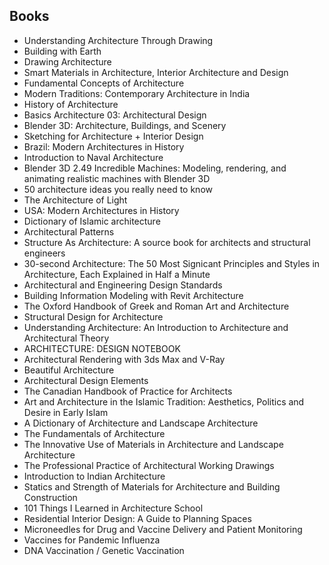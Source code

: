<h2>Books </h2>



<ul>

                             

 <li><a target="_blank" href="https://github.com/manjunath5496/Architecture-Books/blob/master/art(1).pdf" style="text-decoration:none;">Understanding Architecture Through Drawing</a></li>

 <li><a target="_blank" href="https://github.com/manjunath5496/Architecture-Books/blob/master/art(2).pdf" style="text-decoration:none;">Building with Earth</a></li>

<li><a target="_blank" href="https://github.com/manjunath5496/Architecture-Books/blob/master/art(3).pdf" style="text-decoration:none;">Drawing Architecture </a></li>
 <li><a target="_blank" href="https://github.com/manjunath5496/Architecture-Books/blob/master/art(4).pdf" style="text-decoration:none;">Smart Materials in Architecture, Interior Architecture and Design</a></li>                              
<li><a target="_blank" href="https://github.com/manjunath5496/Architecture-Books/blob/master/art(5).pdf" style="text-decoration:none;">Fundamental Concepts of Architecture</a></li>
<li><a target="_blank" href="https://github.com/manjunath5496/Architecture-Books/blob/master/art(6).pdf" style="text-decoration:none;">Modern Traditions: Contemporary Architecture in India</a></li>
 <li><a target="_blank" href="https://github.com/manjunath5496/Architecture-Books/blob/master/art(7).pdf" style="text-decoration:none;">History of Architecture</a></li>

 <li><a target="_blank" href="https://github.com/manjunath5496/Architecture-Books/blob/master/art(8).pdf" style="text-decoration:none;"> Basics Architecture 03: Architectural Design </a></li>
 
  <li><a target="_blank" href="https://github.com/manjunath5496/Architecture-Books/blob/master/art(9).pdf" style="text-decoration:none;">Blender 3D: Architecture, Buildings, and Scenery</a></li>
                              
 <li><a target="_blank" href="https://github.com/manjunath5496/Architecture-Books/blob/master/art(10).pdf" style="text-decoration:none;">Sketching for Architecture + Interior Design</a></li>                              
 <li><a target="_blank" href="https://github.com/manjunath5496/Architecture-Books/blob/master/art(12).pdf" style="text-decoration:none;">Brazil: Modern Architectures in History </a></li> 
<li><a target="_blank" href="https://github.com/manjunath5496/Architecture-Books/blob/master/art(11).pdf" style="text-decoration:none;">Introduction to Naval Architecture</a></li>
<li><a target="_blank" href="https://github.com/manjunath5496/Architecture-Books/blob/master/art(13).pdf" style="text-decoration:none;">Blender 3D 2.49 Incredible Machines: Modeling, rendering, and animating realistic machines with Blender 3D</a></li>
                              
<li><a target="_blank" href="https://github.com/manjunath5496/Architecture-Books/blob/master/art(14).pdf" style="text-decoration:none;">50 architecture ideas you really need to know</a></li>
<li><a target="_blank" href="https://github.com/manjunath5496/Architecture-Books/blob/master/art(15).pdf" style="text-decoration:none;">The Architecture of Light </a></li>



<li><a target="_blank" href="https://github.com/manjunath5496/Architecture-Books/blob/master/art(16).pdf" style="text-decoration:none;">USA: Modern Architectures in History </a></li>

  <li><a target="_blank" href="https://github.com/manjunath5496/Architecture-Books/blob/master/art(17).pdf" style="text-decoration:none;">Dictionary of Islamic architecture</a></li>   
  
<li><a target="_blank" href="https://github.com/manjunath5496/Architecture-Books/blob/master/art(18).pdf" style="text-decoration:none;">Architectural Patterns</a></li> 
<li><a target="_blank" href="https://github.com/manjunath5496/Architecture-Books/blob/master/art(19).pdf" style="text-decoration:none;">Structure As Architecture: A source book for architects and structural engineers </a></li> 

<li><a target="_blank" href="https://github.com/manjunath5496/Architecture-Books/blob/master/art(20).pdf" style="text-decoration:none;">30-second Architecture: The 50 Most Signicant Principles and Styles in Architecture, Each Explained in Half a Minute</a></li>

<li><a target="_blank" href="https://github.com/manjunath5496/Architecture-Books/blob/master/art(21).pdf" style="text-decoration:none;">Architectural and Engineering Design Standards</a></li>
<li><a target="_blank" href="https://github.com/manjunath5496/Architecture-Books/blob/master/art(22).pdf" style="text-decoration:none;">Building Information Modeling with Revit Architecture</a></li> 
 <li><a target="_blank" href="https://github.com/manjunath5496/Architecture-Books/blob/master/art(23).pdf" style="text-decoration:none;">The Oxford Handbook of Greek and Roman Art and Architecture</a></li>
 

   <li><a target="_blank" href="https://github.com/manjunath5496/Architecture-Books/blob/master/art(24).pdf" style="text-decoration:none;">Structural Design for Architecture</a></li>
 
   <li><a target="_blank" href="https://github.com/manjunath5496/Architecture-Books/blob/master/art(25).pdf" style="text-decoration:none;">Understanding Architecture: An Introduction to Architecture and Architectural Theory</a></li>                              
 <li><a target="_blank" href="https://github.com/manjunath5496/Architecture-Books/blob/master/art(26).pdf" style="text-decoration:none;">ARCHITECTURE: DESIGN NOTEBOOK</a></li>
  <li><a target="_blank" href="https://github.com/manjunath5496/Architecture-Books/blob/master/art(27).pdf" style="text-decoration:none;">Architectural Rendering with 3ds Max and V-Ray</a></li>
   
 
   <li><a target="_blank" href="https://github.com/manjunath5496/Architecture-Books/blob/master/art(28).pdf" style="text-decoration:none;">Beautiful Architecture</a></li>
 
   <li><a target="_blank" href="https://github.com/manjunath5496/Architecture-Books/blob/master/art(29).pdf" style="text-decoration:none;">Architectural Design Elements </a></li>                              

  <li><a target="_blank" href="https://github.com/manjunath5496/Architecture-Books/blob/master/art(30).pdf" style="text-decoration:none;">The Canadian Handbook of Practice for Architects</a></li>
 
   <li><a target="_blank" href="https://github.com/manjunath5496/Architecture-Books/blob/master/art(31).pdf" style="text-decoration:none;">Art and Architecture in the Islamic Tradition: Aesthetics, Politics and Desire in Early Islam </a></li> 
    <li><a target="_blank" href="https://github.com/manjunath5496/Architecture-Books/blob/master/art(32).pdf" style="text-decoration:none;">A Dictionary of Architecture and Landscape Architecture</a></li> 
    <li><a target="_blank" href="https://github.com/manjunath5496/Architecture-Books/blob/master/art(33).pdf" style="text-decoration:none;">The Fundamentals of Architecture</a></li> 
                   
  <li><a target="_blank" href="https://github.com/manjunath5496/Architecture-Books/blob/master/art(34).pdf" style="text-decoration:none;">The Innovative Use of Materials in Architecture and Landscape Architecture </a></li> 
 
  <li><a target="_blank" href="https://github.com/manjunath5496/Architecture-Books/blob/master/art(35).pdf" style="text-decoration:none;">The Professional Practice of Architectural Working Drawings</a></li> 
    <li><a target="_blank" href="https://github.com/manjunath5496/Architecture-Books/blob/master/art(36).pdf" style="text-decoration:none;">Introduction to Indian Architecture</a></li> 
  
 
<li><a target="_blank" href="https://github.com/manjunath5496/Architecture-Books/blob/master/art(37).pdf" style="text-decoration:none;">Statics and Strength of Materials for Architecture and Building Construction</a></li>
 <li><a target="_blank" href="https://github.com/manjunath5496/Architecture-Books/blob/master/art(38).pdf" style="text-decoration:none;">101 Things I Learned in Architecture School</a></li>
<li><a target="_blank" href="https://github.com/manjunath5496/Architecture-Books/blob/master/art(39).pdf" style="text-decoration:none;">Residential Interior Design: A Guide to Planning Spaces</a></li>
 <li><a target="_blank" href="https://github.com/manjunath5496/Architecture-Books/blob/master/art(40).pdf" style="text-decoration:none;">Microneedles for Drug and Vaccine Delivery and Patient Monitoring</a></li>                              
<li><a target="_blank" href="https://github.com/manjunath5496/Architecture-Books/blob/master/art(41).pdf" style="text-decoration:none;">Vaccines for Pandemic Influenza</a></li>
<li><a target="_blank" href="https://github.com/manjunath5496/Architecture-Books/blob/master/art(42).pdf" style="text-decoration:none;">DNA Vaccination / Genetic Vaccination </a></li>
 </ul>
